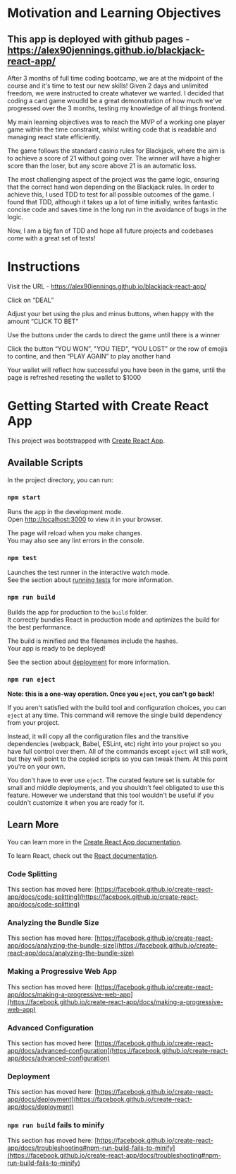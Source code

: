 # Motivation and Learning Objectives

## This app is deployed with github pages - https://alex90jennings.github.io/blackjack-react-app/

After 3 months of full time coding bootcamp, we are at the midpoint of the course and it's time to test our new skills! Given 2 days and unlimited freedom, we were instructed to create whatever we wanted.
I decided that coding a card game woudld be a great demonstration of how much we've progressed over the 3 months, testing my knowledge of all things frontend.

My main learning objectives was to reach the MVP of a working one player game within the time constraint, whilst writing code that is readable and managing react state efficiently.

The game follows the standard casino rules for Blackjack, where the aim is to achieve a score of 21 without going over. The winner will have a higher score than the loser, but any score above 21 is an automatic loss.

The most challenging aspect of the project was the game logic, ensuring that the correct hand won depending on the Blackjack rules. 
In order to achieve this, I used TDD to test for all possible outcomes of the game. 
I found that TDD, although it takes up a lot of time initially, writes fantastic concise code and saves time in the long run in the avoidance of bugs in the logic. 

Now, I am a big fan of TDD and hope all future projects and codebases come with a great set of tests!

# Instructions

Visit the URL - https://alex90jennings.github.io/blackjack-react-app/

Click on “DEAL”

Adjust your bet using the plus and minus buttons, when happy with the amount “CLICK TO BET”

Use the buttons under the cards to direct the game until there is a winner

Click the button “YOU WON”, "YOU TIED", “YOU LOST” or the row of emojis to contine, and then “PLAY AGAIN” to play another hand

Your wallet will reflect how successful you have been in the game, until the page is refreshed reseting the wallet to $1000

# Getting Started with Create React App

This project was bootstrapped with [Create React App](https://github.com/facebook/create-react-app).

## Available Scripts

In the project directory, you can run:

### `npm start`

Runs the app in the development mode.\
Open [http://localhost:3000](http://localhost:3000) to view it in your browser.

The page will reload when you make changes.\
You may also see any lint errors in the console.

### `npm test`

Launches the test runner in the interactive watch mode.\
See the section about [running tests](https://facebook.github.io/create-react-app/docs/running-tests) for more information.

### `npm run build`

Builds the app for production to the `build` folder.\
It correctly bundles React in production mode and optimizes the build for the best performance.

The build is minified and the filenames include the hashes.\
Your app is ready to be deployed!

See the section about [deployment](https://facebook.github.io/create-react-app/docs/deployment) for more information.

### `npm run eject`

**Note: this is a one-way operation. Once you `eject`, you can't go back!**

If you aren't satisfied with the build tool and configuration choices, you can `eject` at any time. This command will remove the single build dependency from your project.

Instead, it will copy all the configuration files and the transitive dependencies (webpack, Babel, ESLint, etc) right into your project so you have full control over them. All of the commands except `eject` will still work, but they will point to the copied scripts so you can tweak them. At this point you're on your own.

You don't have to ever use `eject`. The curated feature set is suitable for small and middle deployments, and you shouldn't feel obligated to use this feature. However we understand that this tool wouldn't be useful if you couldn't customize it when you are ready for it.

## Learn More

You can learn more in the [Create React App documentation](https://facebook.github.io/create-react-app/docs/getting-started).

To learn React, check out the [React documentation](https://reactjs.org/).

### Code Splitting

This section has moved here: [https://facebook.github.io/create-react-app/docs/code-splitting](https://facebook.github.io/create-react-app/docs/code-splitting)

### Analyzing the Bundle Size

This section has moved here: [https://facebook.github.io/create-react-app/docs/analyzing-the-bundle-size](https://facebook.github.io/create-react-app/docs/analyzing-the-bundle-size)

### Making a Progressive Web App

This section has moved here: [https://facebook.github.io/create-react-app/docs/making-a-progressive-web-app](https://facebook.github.io/create-react-app/docs/making-a-progressive-web-app)

### Advanced Configuration

This section has moved here: [https://facebook.github.io/create-react-app/docs/advanced-configuration](https://facebook.github.io/create-react-app/docs/advanced-configuration)

### Deployment

This section has moved here: [https://facebook.github.io/create-react-app/docs/deployment](https://facebook.github.io/create-react-app/docs/deployment)

### `npm run build` fails to minify

This section has moved here: [https://facebook.github.io/create-react-app/docs/troubleshooting#npm-run-build-fails-to-minify](https://facebook.github.io/create-react-app/docs/troubleshooting#npm-run-build-fails-to-minify)
